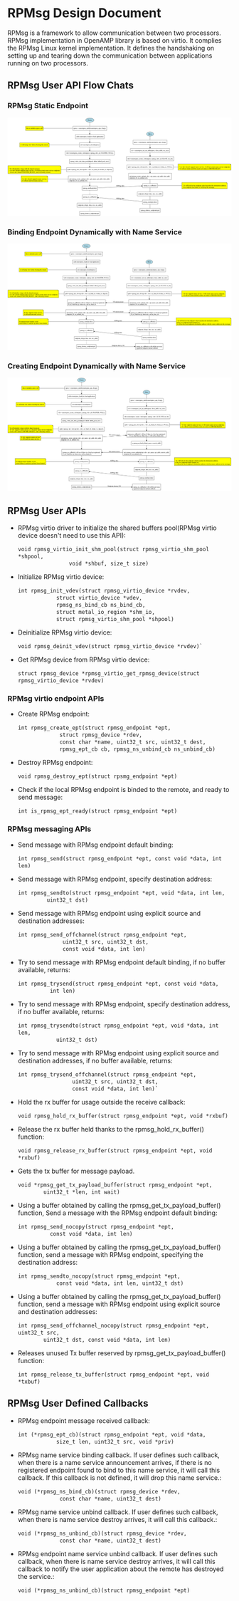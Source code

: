 # RPMsg Design Document
RPMsg is a framework to allow communication between two processors.
RPMsg implementation in OpenAMP library is based on virtio. It complies
the RPMsg Linux kernel implementation. It defines the handshaking on
setting up and tearing down the communication between applications
running on two processors.

## RPMsg User API Flow Chats
### RPMsg Static Endpoint
![Static Endpoint](img/coprocessor-rpmsg-static-ep.png)
### Binding Endpoint Dynamically with Name Service
![Binding Endpoint Dynamically with Name Service](img/coprocessor-rpmsg-ns.png)
### Creating Endpoint Dynamically with Name Service
![Creating Endpoint Dynamically with Name Service](img/coprocessor-rpmsg-ns-dynamic.png)

## RPMsg User APIs
* RPMsg virtio driver to initialize the shared buffers pool(RPMsg virtio device
  doesn't need to use this API):
  ```
  void rpmsg_virtio_init_shm_pool(struct rpmsg_virtio_shm_pool *shpool,
				  void *shbuf, size_t size)
  ```
* Initialize RPMsg virtio device:
  ```
  int rpmsg_init_vdev(struct rpmsg_virtio_device *rvdev,
		      struct virtio_device *vdev,
		      rpmsg_ns_bind_cb ns_bind_cb,
		      struct metal_io_region *shm_io,
		      struct rpmsg_virtio_shm_pool *shpool)
  ```
* Deinitialize RPMsg virtio device:
  ```
  void rpmsg_deinit_vdev(struct rpmsg_virtio_device *rvdev)`
  ```
* Get RPMsg device from RPMsg virtio device:
  ```
  struct rpmsg_device *rpmsg_virtio_get_rpmsg_device(struct rpmsg_virtio_device *rvdev)
  ```
### RPMsg virtio endpoint APIs
* Create RPMsg endpoint:
  ```
  int rpmsg_create_ept(struct rpmsg_endpoint *ept,
		       struct rpmsg_device *rdev,
		       const char *name, uint32_t src, uint32_t dest,
		       rpmsg_ept_cb cb, rpmsg_ns_unbind_cb ns_unbind_cb)
  ```
* Destroy RPMsg endpoint:
  ```
  void rpmsg_destroy_ept(struct rpsmg_endpoint *ept)
  ```
* Check if the local RPMsg endpoint is binded to the remote, and ready to send
  message:
  ```
  int is_rpmsg_ept_ready(struct rpmsg_endpoint *ept)
  ```
### RPMsg messaging APIs
* Send message with RPMsg endpoint default binding:
  ```
  int rpmsg_send(struct rpmsg_endpoint *ept, const void *data, int len)
  ```
* Send message with RPMsg endpoint, specify destination address:
  ```
  int rpmsg_sendto(struct rpmsg_endpoint *ept, void *data, int len,
		   uint32_t dst)
  ```
* Send message with RPMsg endpoint using explicit source and destination
  addresses:
  ```
  int rpmsg_send_offchannel(struct rpmsg_endpoint *ept,
			    uint32_t src, uint32_t dst,
			    const void *data, int len)
  ```
* Try to send message with RPMsg endpoint default binding, if no buffer
  available, returns:
  ```
  int rpmsg_trysend(struct rpmsg_endpoint *ept, const void *data,
		    int len)
  ```
* Try to send message with RPMsg endpoint, specify destination address,
  if no buffer available, returns:
  ```
  int rpmsg_trysendto(struct rpmsg_endpoint *ept, void *data, int len,
		      uint32_t dst)
  ```
* Try to send message with RPMsg endpoint using explicit source and destination
  addresses, if no buffer available, returns:
  ```
  int rpmsg_trysend_offchannel(struct rpmsg_endpoint *ept,
			       uint32_t src, uint32_t dst,
			       const void *data, int len)`
  ```

* Hold the rx buffer for usage outside the receive callback:
  ```
  void rpmsg_hold_rx_buffer(struct rpmsg_endpoint *ept, void *rxbuf)
  ```

* Release the rx buffer held thanks to the rpmsg_hold_rx_buffer() function:
  ```
  void rpmsg_release_rx_buffer(struct rpmsg_endpoint *ept, void *rxbuf)

  ```
* Gets the tx buffer for message payload.
  ```
  void *rpmsg_get_tx_payload_buffer(struct rpmsg_endpoint *ept,
          uint32_t *len, int wait)
  ```

* Using a buffer obtained by calling the rpmsg_get_tx_payload_buffer() function,
    Send a message with the RPMsg endpoint default binding:
  ```
  int rpmsg_send_nocopy(struct rpmsg_endpoint *ept,
            const void *data, int len)
  ```

* Using a buffer obtained by calling the rpmsg_get_tx_payload_buffer() function,
    send a message with RPMsg endpoint, specifying the destination address:
  ```
  int rpmsg_sendto_nocopy(struct rpmsg_endpoint *ept,
              const void *data, int len, uint32_t dst)
  ```

* Using a buffer obtained by calling the rpmsg_get_tx_payload_buffer() function,
    send a message with RPMsg endpoint using explicit source and destination addresses:
  ```
  int rpmsg_send_offchannel_nocopy(struct rpmsg_endpoint *ept, uint32_t src,
          uint32_t dst, const void *data, int len)
  ```

* Releases unused Tx buffer reserved by rpmsg_get_tx_payload_buffer() function:
  ```
  int rpmsg_release_tx_buffer(struct rpmsg_endpoint *ept, void *txbuf)
  ```

## RPMsg User Defined Callbacks
* RPMsg endpoint message received callback:
  ```
  int (*rpmsg_ept_cb)(struct rpmsg_endpoint *ept, void *data,
		      size_t len, uint32_t src, void *priv)
  ```
* RPMsg name service binding callback. If user defines such callback, when
  there is a name service announcement arrives, if there is no registered
  endpoint found to bind to this name service, it will call this callback.
  If this callback is not defined, it will drop this name service.:
  ```
  void (*rpmsg_ns_bind_cb)(struct rpmsg_device *rdev,
			   const char *name, uint32_t dest)
  ```
* RPMsg name service unbind callback. If user defines such callback, when
  there is name service destroy arrives, it will call this callback.:
  ```
  void (*rpmsg_ns_unbind_cb)(struct rpmsg_device *rdev,
			   const char *name, uint32_t dest)
  ```
* RPMsg endpoint name service unbind callback. If user defines such callback,
  when there is name service destroy arrives, it will call this callback to
  notify the user application about the remote has destroyed the service.:
  ```
  void (*rpmsg_ns_unbind_cb)(struct rpmsg_endpoint *ept)
  ```

